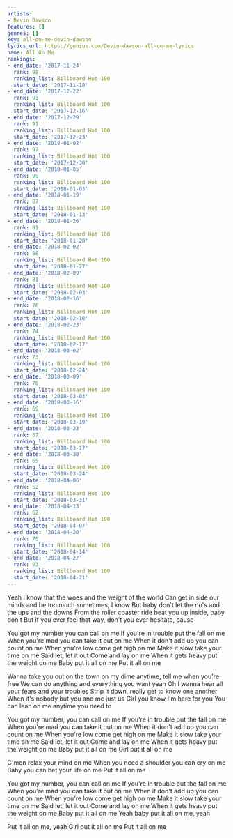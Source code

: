 ```yaml
---
artists:
- Devin Dawson
features: []
genres: []
key: all-on-me-devin-dawson
lyrics_url: https://genius.com/Devin-dawson-all-on-me-lyrics
name: All On Me
rankings:
- end_date: '2017-11-24'
  rank: 98
  ranking_list: Billboard Hot 100
  start_date: '2017-11-18'
- end_date: '2017-12-22'
  rank: 93
  ranking_list: Billboard Hot 100
  start_date: '2017-12-16'
- end_date: '2017-12-29'
  rank: 91
  ranking_list: Billboard Hot 100
  start_date: '2017-12-23'
- end_date: '2018-01-02'
  rank: 97
  ranking_list: Billboard Hot 100
  start_date: '2017-12-30'
- end_date: '2018-01-05'
  rank: 99
  ranking_list: Billboard Hot 100
  start_date: '2018-01-03'
- end_date: '2018-01-19'
  rank: 87
  ranking_list: Billboard Hot 100
  start_date: '2018-01-13'
- end_date: '2018-01-26'
  rank: 81
  ranking_list: Billboard Hot 100
  start_date: '2018-01-20'
- end_date: '2018-02-02'
  rank: 88
  ranking_list: Billboard Hot 100
  start_date: '2018-01-27'
- end_date: '2018-02-09'
  rank: 81
  ranking_list: Billboard Hot 100
  start_date: '2018-02-03'
- end_date: '2018-02-16'
  rank: 76
  ranking_list: Billboard Hot 100
  start_date: '2018-02-10'
- end_date: '2018-02-23'
  rank: 74
  ranking_list: Billboard Hot 100
  start_date: '2018-02-17'
- end_date: '2018-03-02'
  rank: 73
  ranking_list: Billboard Hot 100
  start_date: '2018-02-24'
- end_date: '2018-03-09'
  rank: 70
  ranking_list: Billboard Hot 100
  start_date: '2018-03-03'
- end_date: '2018-03-16'
  rank: 69
  ranking_list: Billboard Hot 100
  start_date: '2018-03-10'
- end_date: '2018-03-23'
  rank: 67
  ranking_list: Billboard Hot 100
  start_date: '2018-03-17'
- end_date: '2018-03-30'
  rank: 65
  ranking_list: Billboard Hot 100
  start_date: '2018-03-24'
- end_date: '2018-04-06'
  rank: 52
  ranking_list: Billboard Hot 100
  start_date: '2018-03-31'
- end_date: '2018-04-13'
  rank: 62
  ranking_list: Billboard Hot 100
  start_date: '2018-04-07'
- end_date: '2018-04-20'
  rank: 75
  ranking_list: Billboard Hot 100
  start_date: '2018-04-14'
- end_date: '2018-04-27'
  rank: 93
  ranking_list: Billboard Hot 100
  start_date: '2018-04-21'
---
```

Yeah I know that the woes and the weight of the world
Can get in side our minds and be too much sometimes, I know
But baby don't let the no's and the ups and the downs
From the roller coaster ride beat you up inside, baby don't
But if you ever feel that way, don't you ever hesitate, cause


You got my number you can call on me
If you're in trouble put the fall on me
When you're mad you can take it out on me
When it don't add up you can count on me
When you're low come get high on me
Make it slow take your time on me
Said let, let it out
Come and lay on me
When it gets heavy put the weight on me
Baby put it all on me
Put it all on me


Wanna take you out on the town on my dime anytime, tell me when you're free
We can do anything and everything you want yeah
Oh I wanna hear all your fears and your troubles
Strip it down, really get to know one another
When it's nobody but you and me just us
Girl you know I'm here for you
You can lean on me anytime you need to


You got my number, you can call on me
If you're in trouble put the fall on me
When you're mad you can take it out on me
When it don't add up you can count on me
When you're low come get high on me
Make it slow take your time on me
Said let, let it out
Come and lay on me
When it gets heavy put the weight on me
Baby put it all on me
Girl put it all on me


C'mon relax your mind on me
When you need a shoulder you can cry on me
Baby you can bet your life on me
Put it all on me


You got my number, you can call on me
If you're in trouble put the fall on me
When you're mad you can take it out on me
When it don't add up you can count on me
When you're low come get high on me
Make it slow take your time on me
Said let, let it out
Come and lay on me
When it gets heavy put the weight on me
Baby put it all on me
Yeah baby put it all on me, yeah


Put it all on me, yeah
Girl put it all on me
Put it all on me

